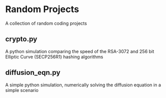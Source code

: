 # Random Projects
A collection of random coding projects
## crypto.py
A python simulation comparing the speed of the RSA-3072 and 256 bit Elliptic Curve (SECP256R1) hashing algorithms

## diffusion_eqn.py
A simple python simulation, numerically solving the diffusion equation in a simple scenario
